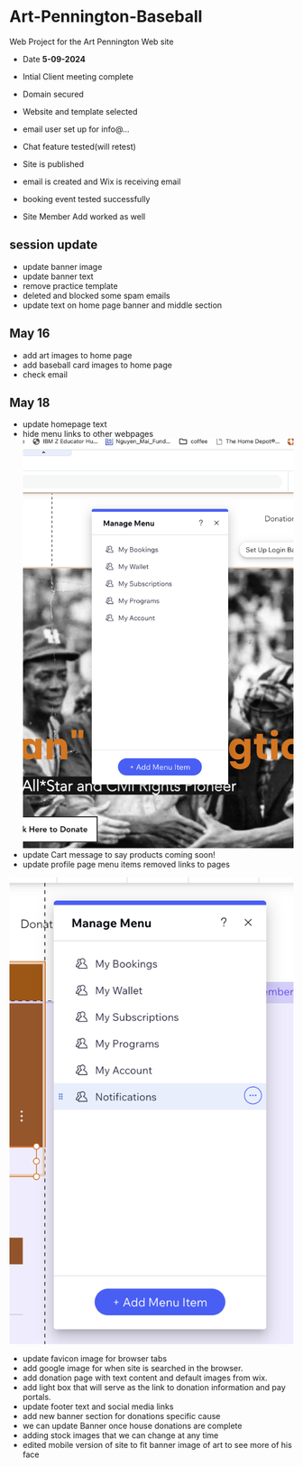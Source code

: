 # Art-Pennington-Baseball

Web Project for the Art Pennington Web site

- Date **5-09-2024**

- Intial Client meeting complete
- Domain secured
- Website and template selected
- email user set up for info@...
- Chat feature tested(will retest)
- Site is published
- email is created and Wix is receiving email
- booking event tested successfully
- Site Member Add worked as well

## session update

- update banner image
- update banner text
- remove practice template
- deleted and blocked some spam emails
- update text on home page banner and middle section

## May 16

- add art images to home page
- add baseball card images to home page
- check email

## May 18

- update homepage text
- hide menu links to other webpages
![home page login menu](images/profile-menu-items.png)
- update Cart message to say products coming soon!
- update profile page menu items removed links to pages

![profile account menu](images/profilePagemenu.png)

- update favicon image for browser tabs
- add google image for when site is searched in the browser.
- add donation page with text content and default images from wix.
- add light box that will serve as the link to donation information and pay portals.
- update footer text and social media links
- add new banner section for donations specific cause
- we can update Banner once house donations are complete
- adding stock images that we can change at any time
- edited mobile version of site to fit banner image of art to see more of his face

